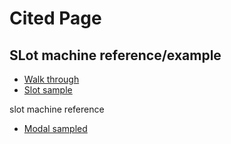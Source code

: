 # Cited Page
## SLot machine reference/example
 - [Walk through](https://bravenewmethod.com/2013/03/14/simple-slot-machine-with-html5/)
 - [Slot sample](http://ikonen.me/examples/slot/)

slot machine reference

- [Modal sampled](https://mdbootstrap.com/docs/jquery/modals/forms/)
